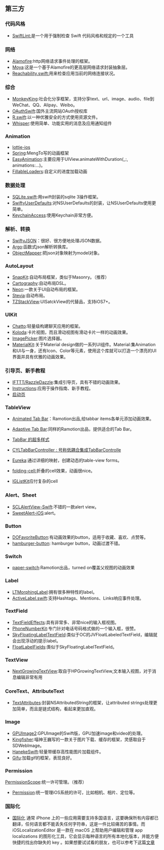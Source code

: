  ## 第三方
  

### 代码风格
- [SwiftLint:](https://github.com/realm/SwiftLint)是一个用于强制检查 Swift 代码风格和规定的一个工具

### 网络
- [Alamofire](https://link.juejin.im/?target=https%3A%2F%2Fgithub.com%2FAlamofire%2FAlamofire):http网络请求事件处理的框架。
- [Moya](https://link.juejin.im/?target=https%3A%2F%2Fgithub.com%2FMoya%2FMoya):这是一个基于Alamofire的更高层网络请求封装抽象层。
- [Reachability.swift:](https://link.juejin.im/?target=https%3A%2F%2Fgithub.com%2Fashleymills%2FReachability.swift)用来检查应用当前的网络连接状况。


### 综合

- [MonkeyKing](https://link.juejin.im/?target=https%3A%2F%2Fgithub.com%2Fnixzhu%2FMonkeyKing):社会化分享框架，支持分享text、url、image、audio、file到WeChat、QQ、Alipay、Weibo。
- [OAuthSwift](https://link.juejin.im/?target=https%3A%2F%2Fgithub.com%2FOAuthSwift%2FOAuthSwift):国外主流网站OAuth授权库
- [R.swift](https://link.juejin.im/?target=https%3A%2F%2Fgithub.com%2Fmac-cain13%2FR.swift):以一种优雅安全的方式使用资源文件。
- [Whisper](https://link.juejin.im/?target=https%3A%2F%2Fgithub.com%2Fhyperoslo%2FWhisper):使用简单、功能实用的消息及应用通知组件


### Animation

- [lottie-ios](https://github.com/airbnb/lottie-ios)
- [Spring](https://link.juejin.im/?target=https%3A%2F%2Fgithub.com%2FMengTo%2FSpring):MengTo写的动画框架
- [EasyAnimation](https://link.juejin.im/?target=https%3A%2F%2Fgithub.com%2Ficanzilb%2FEasyAnimation):主要应用于UIView.animateWithDuration(_:, animations:...)。
- [FillableLoaders](https://link.juejin.im/?target=https%3A%2F%2Fgithub.com%2Fpoolqf%2FFillableLoaders):自定义的进度加载动画


### 数据处理

- [SQLite.swift](https://link.juejin.im/?target=https%3A%2F%2Fgithub.com%2Fstephencelis%2FSQLite.swift):用swift封装的sqlite 3操作框架。
- [SwiftyUserDefaults](https://link.juejin.im/?target=https%3A%2F%2Fgithub.com%2Fradex%2FSwiftyUserDefaults):对NSUserDefaults的封装，让NSUserDefaults使用更简单。
- [KeychainAccess](https://link.juejin.im/?target=https%3A%2F%2Fgithub.com%2Fkishikawakatsumi%2FKeychainAccess):使用Keychain非常方便。



### 解析、转换

- [SwiftyJSON](https://link.juejin.im/?target=https%3A%2F%2Fgithub.com%2FSwiftyJSON%2FSwiftyJSON)：很好、很方便地处理JSON数据。
- [Argo](https://link.juejin.im/?target=https%3A%2F%2Fgithub.com%2Fthoughtbot%2FArgo):函数式json解析转换库。
- [ObjectMapper](https://link.juejin.im/?target=https%3A%2F%2Fgithub.com%2FHearst-DD%2FObjectMapper):把json对象映射为model对象。



### AutoLayout

- [SnapKit](https://link.juejin.im/?target=https%3A%2F%2Fgithub.com%2FSnapKit%2FSnapKit):自动布局框架，类似于Masonry。（推荐）
- [Cartography](https://link.juejin.im/?target=https%3A%2F%2Fgithub.com%2Frobb%2FCartography):自动布局DSL。
- [Neon](https://link.juejin.im/?target=https%3A%2F%2Fgithub.com%2Fmamaral%2FNeon):一款关于UI自动布局的框架。
- [Stevia](https://link.juejin.im/?target=https%3A%2F%2Fgithub.com%2Fs4cha%2FStevia):自动布局。
- [TZStackView](https://link.juejin.im/?target=https%3A%2F%2Fgithub.com%2Ftomvanzummeren%2FTZStackView):UISatckView的代替品，支持iOS7+。


### UIKit

- [Chatto](https://link.juejin.im/?target=https%3A%2F%2Fgithub.com%2Fbadoo%2FChatto):轻量级构建聊天应用的框架。
- [Koloda](https://link.juejin.im/?target=https%3A%2F%2Fgithub.com%2FYalantis%2FKoloda):卡片视图，而且滑动视图有滑动卡片一样的动画效果。
- [ImagePicker](https://link.juejin.im/?target=https%3A%2F%2Fgithub.com%2Fhyperoslo%2FImagePicker):图片选择器。
- [MaterialKit](https://link.juejin.im/?target=https%3A%2F%2Fgithub.com%2FCosmicMind%2FMaterial):关于Material design做的一系列UI组件。Material:集Animation和UI与一身，还有Icon、Color等元素，使用这个库就可以打造一个漂亮的UI界面并具有优雅的动画效果。

 
 ### 引导页、新手教程

- [IFTTT/RazzleDazzle](https://link.juejin.im/?target=https%3A%2F%2Fgithub.com%2FIFTTT%2FRazzleDazzle):集成引导页，具有不错的动画效果。
- [Instructions](https://link.juejin.im/?target=https%3A%2F%2Fgithub.com%2Fephread%2FInstructions):应用于操作指南、新手教程。
- [启动页](https://github.com/CoderZhuXH/XHLaunchAd )


### TableView

- [Animated Tab Bar](https://link.juejin.im/?target=https%3A%2F%2Fgithub.com%2FRamotion%2Fanimated-tab-bar)：Ramotion出品,给tabbar items各单元添加动画效果。
- [Adaptive Tab Bar](https://link.juejin.im/?target=https%3A%2F%2Fgithub.com%2FRamotion%2Fadaptive-tab-bar):同样的Ramotion出品，提供适合的Tab Bar。
- [TabBar 的超多样式](https://github.com/eggswift/ESTabBarController)
- [CYLTabBarController : 号称低耦合集成TabBarControlle](https://github.com/ChenYilong/CYLTabBarController)

- [Eureka](https://link.juejin.im/?target=https%3A%2F%2Fgithub.com%2Fxmartlabs%2FEureka):通过详细的映射，创建动态的table-view forms。
- [folding-cell:](https://link.juejin.im/?target=https%3A%2F%2Fgithub.com%2FRamotion%2Ffolding-cell)折叠的cell效果，动画很nice。
- [IGListKit](https://github.com/Instagram/IGListKit)应付复杂的cell


### Alert、Sheet

- [SCLAlertView-Swift](https://link.juejin.im/?target=https%3A%2F%2Fgithub.com%2Fvikmeup%2FSCLAlertView-Swift):不错的一款alert view。
- [SweetAlert-iOS](https://link.juejin.im/?target=https%3A%2F%2Fgithub.com%2Fcodestergit%2FSweetAlert-iOS):alert。


### Button

- [DOFavoriteButton](https://link.juejin.im/?target=https%3A%2F%2Fgithub.com%2Fokmr-d%2FDOFavoriteButton):有动画效果的button，适用于收藏、喜欢、点赞等。
- [hamburger-button](https://link.juejin.im/?target=https%3A%2F%2Fgithub.com%2Frobb%2Fhamburger-button): hamburger button，动画过渡不错。

### Switch

- [paper-switch](https://link.juejin.im/?target=https%3A%2F%2Fgithub.com%2FRamotion%2Fpaper-switch):Ramotion出品，turned on覆盖父视图的动画效果

### Label

- [LTMorphingLabel](https://link.juejin.im/?target=https%3A%2F%2Fgithub.com%2Flexrus%2FLTMorphingLabel):拥有很多种特性的label。
- [ActiveLabel.swift](https://link.juejin.im/?target=https%3A%2F%2Fgithub.com%2Foptonaut%2FActiveLabel.swift):支持Hashtags、Mentions、Links响应事件处理。


### TextField

- [TextFieldEffects](https://link.juejin.im/?target=https%3A%2F%2Fgithub.com%2Fraulriera%2FTextFieldEffects):具有非常多、非常nice的输入框视图。
- [PhoneNumberKit](https://link.juejin.im/?target=https%3A%2F%2Fgithub.com%2Fmarmelroy%2FPhoneNumberKit):专门针对电话号码格式做的一个输入框，很赞。
- [SkyFloatingLabelTextField](https://link.juejin.im/?target=https%3A%2F%2Fgithub.com%2FSkyscanner%2FSkyFloatingLabelTextField):类似于OC的JVFloatLabeledTextField，编辑就会出现浮动的提示label。
- [FloatLabelFields](https://link.juejin.im/?target=https%3A%2F%2Fgithub.com%2FFahimF%2FFloatLabelFields):类似于SkyFloatingLabelTextField。

### TextView

- [NextGrowingTextView](https://link.juejin.im/?target=https%3A%2F%2Fgithub.com%2Fmuukii%2FNextGrowingTextView):取自于HPGrowingTextView,文本输入视图，对于消息编辑非常有用


### CoreText、AttributeText
- [TextAttributes](https://link.juejin.im/?target=https%3A%2F%2Fgithub.com%2Fdelba%2FTextAttributes):封装NSAttributedString的框架，让attributed strings处理更加简单，而且是链式结构，看起来更加直观。



### Image

- [ GPUImage2](https://link.juejin.im/?target=https%3A%2F%2Fgithub.com%2FBradLarson%2FGPUImage2):GPUImage的Swift版，GPU加速image和video的处理。
- [Kingfisher](https://link.juejin.im/?target=https%3A%2F%2Fgithub.com%2Fonevcat%2FKingfisher):喵神王巍写的一款关于图片下载、缓存的框架，灵感取自于SDWebImage。
- [HanekeSwift](https://link.juejin.im/?target=https%3A%2F%2Fgithub.com%2FHaneke%2FHanekeSwift):轻量带缓存高性能图片加载组件。
- [Gifu](https://link.juejin.im/?target=https%3A%2F%2Fgithub.com%2Fkaishin%2FGifu):加载gif的框架，表现良好。
 

### Permission

[PermissionScope](https://link.juejin.im/?target=https%3A%2F%2Fgithub.com%2Fnickoneill%2FPermissionScope):统一许可管理。（推荐）
- [Permission](https://link.juejin.im/?target=https%3A%2F%2Fgithub.com%2Fdelba%2FPermission):统一管理iOS系统的许可，比如相机、相片、定位等。





### 国际化
-  [国际化](https://github.com/igorkulman/iOSLocalizationEditor)
通常 iPhone 上的一些应用需要支持多国语言，这要确保所有内容都已翻译，任何语言都不能丢失任何字符串，这是一件比较痛苦的事情。而 iOSLocalizationEditor 是一款在 macOS 上帮助用户编辑和管理 app localizations 的图形化工具，它会显示每种语言的所有本地化版本，并能方便快捷的找出你缺失的 key 。如果想要试试看的朋友，也可以参考下这篇[文章](https://blog.kulman.sk/checking-for-missing-translations-in-ios/)





